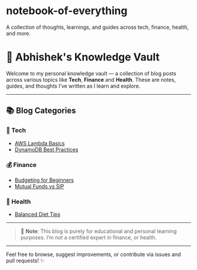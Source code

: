 # notebook-of-everything
A collection of thoughts, learnings, and guides across tech, finance, health, and more.

# 🧠 Abhishek's Knowledge Vault

Welcome to my personal knowledge vault — a collection of blog posts across various topics like **Tech**, **Finance** and **Health**. These are notes, guides, and thoughts I’ve written as I learn and explore.

---

## 📚 Blog Categories

### 🔧 Tech
- [AWS Lambda Basics](./tech/2025-06-aws-lambda-basics.md)
- [DynamoDB Best Practices](./tech/2025-06-dynamodb-best-practices.md)

### 💰 Finance
- [Budgeting for Beginners](./finance/2025-06-budgeting-for-beginners.md)
- [Mutual Funds vs SIP](./finance/2025-06-mutual-funds-vs-sip.md)

### 🏥 Health
- [Balanced Diet Tips](./health/2025-06-balanced-diet-tips.md)

---

> 📝 **Note**: This blog is purely for educational and personal learning purposes. I’m not a certified expert in finance, or health.

---

Feel free to browse, suggest improvements, or contribute via issues and pull requests! ✨
